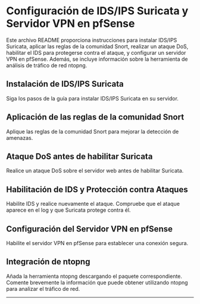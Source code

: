 # Configuración de IDS/IPS Suricata y Servidor VPN en pfSense

Este archivo README proporciona instrucciones para instalar IDS/IPS Suricata, aplicar las reglas de la comunidad Snort, realizar un ataque DoS, habilitar el IDS para protegerse contra el ataque, y configurar un servidor VPN en pfSense. Además, se incluye información sobre la herramienta de análisis de tráfico de red ntopng.

## Instalación de IDS/IPS Suricata

Siga los pasos de la guía para instalar IDS/IPS Suricata en su servidor.

## Aplicación de las reglas de la comunidad Snort

Aplique las reglas de la comunidad Snort para mejorar la detección de amenazas.

## Ataque DoS antes de habilitar Suricata

Realice un ataque DoS sobre el servidor web antes de habilitar Suricata.

## Habilitación de IDS y Protección contra Ataques

Habilite IDS y realice nuevamente el ataque. Compruebe que el ataque aparece en el log y que Suricata protege contra él.

## Configuración del Servidor VPN en pfSense

Habilite el servidor VPN en pfSense para establecer una conexión segura.

## Integración de ntopng

Añada la herramienta ntopng descargando el paquete correspondiente. Comente brevemente la información que puede obtener utilizando ntopng para analizar el tráfico de red.

---


